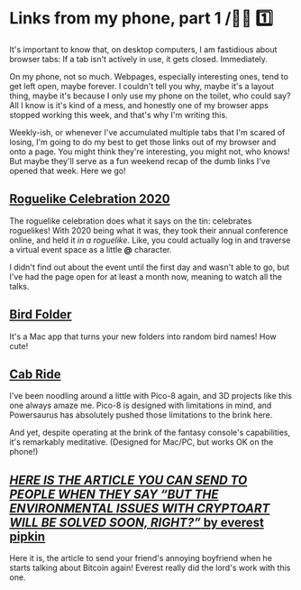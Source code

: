# Links from my phone, part 1 /📱🔗 1️⃣

It's important to know that, on desktop computers, I am fastidious about browser tabs: If a tab isn't actively in use, it gets closed. Immediately.

On my phone, not so much. Webpages, especially interesting ones, tend to get left open, maybe forever. I couldn't tell you why, maybe it's a layout thing, maybe it's because I only use my phone on the toilet, who could say? All I know is it's kind of a mess, and honestly one of my browser apps stopped working this week, and that's why I'm writing this. 

Weekly-ish, or whenever I've accumulated multiple tabs that I'm scared of losing, I'm going to do my best to get those links out of my browser and onto a page. You might think they're interesting, you might not, who knows! But maybe they'll serve as a fun weekend recap of the dumb links I've opened that week. Here we go!

## [Roguelike Celebration 2020](https://roguelike.club/event2020.html)

The roguelike celebration does what it says on the tin: celebrates roguelikes! With 2020 being what it was, they took their annual conference online, and held it _in a roguelike_. Like, you could actually log in and traverse a virtual event space as a little **@** character. 

I didn't find out about the event until the first day and wasn't able to go, but I've had the page open for at least a month now, meaning to watch all the talks. 

## [Bird Folder](https://birdfolder.glitch.me/)

It's a Mac app that turns your new folders into random bird names! How cute!

## [Cab Ride](https://www.lexaloffle.com/bbs/?pid=87006#playing)

I've been noodling around a little with Pico-8 again, and 3D projects like this one always amaze me. Pico-8 is designed with limitations in mind, and Powersaurus has absolutely pushed those limitations to the brink here. 

And yet, despite operating at the brink of the fantasy console's capabilities, it's remarkably meditative. (Designed for Mac/PC, but works OK on the phone!)

## [_HERE IS THE ARTICLE YOU CAN SEND TO PEOPLE WHEN THEY SAY “BUT THE ENVIRONMENTAL ISSUES WITH CRYPTOART WILL BE SOLVED SOON, RIGHT?”_ by everest pipkin](https://everestpipkin.medium.com/but-the-environmental-issues-with-cryptoart-1128ef72e6a3)

Here it is, the article to send your friend's annoying boyfriend when he starts talking about Bitcoin again! Everest really did the lord's work with this one.